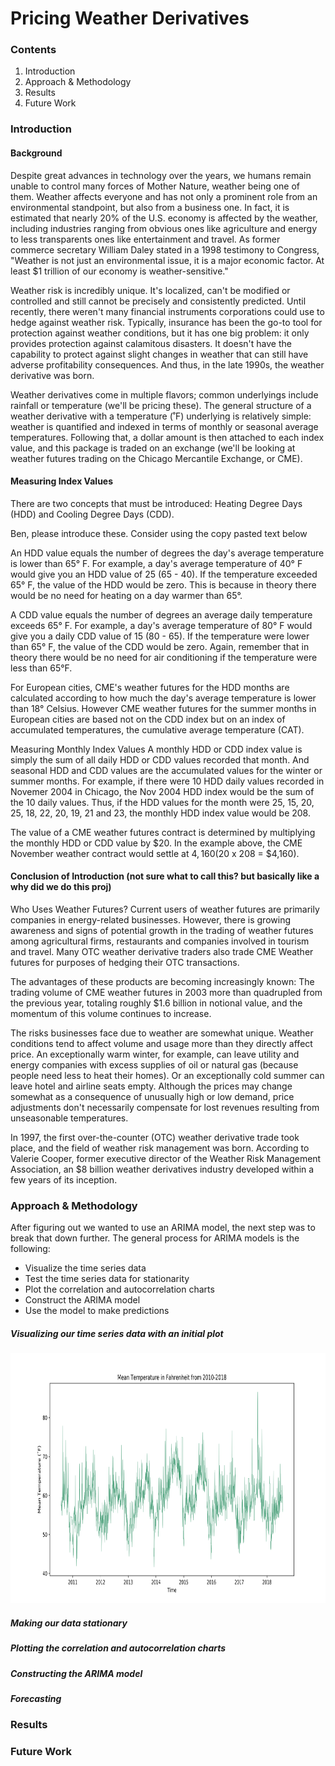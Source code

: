 # Pricing Weather Derivatives

### Contents
1. Introduction
2. Approach & Methodology
3. Results
4. Future Work

### Introduction
#### Background
Despite great advances in technology over the years, we humans remain unable to control many forces of Mother Nature, weather being one of them. Weather affects everyone and has not only a prominent role from an environmental standpoint, but also from a business one. In fact, it is estimated that nearly 20% of the U.S. economy is affected by the weather, including industries ranging from obvious ones like agriculture and energy to less transparents ones like entertainment and travel. As former commerce secretary William Daley stated in a 1998 testimony to Congress, "Weather is not just an environmental issue, it is a major economic factor. At least $1 trillion of our economy is weather-sensitive."

Weather risk is incredibly unique. It's localized, can't be modified or controlled and still cannot be precisely and consistently predicted. Until recently, there weren't many financial instruments corporations could use to hedge against weather risk. Typically, insurance has been the go-to tool for protection against weather conditions, but it has one big problem: it only provides protection against calamitous disasters. It doesn't have the capability to protect against slight changes in weather that can still have adverse profitability consequences. And thus, in the late 1990s, the weather derivative was born.

Weather derivatives come in multiple flavors; common underlyings include rainfall or temperature (we'll be pricing these). The general structure of a weather derivative with a temperature (˚F) underlying is relatively simple: weather is quantified and indexed in terms of monthly or seasonal average temperatures. Following that, a dollar amount is then attached to each index value, and this package is traded on an exchange (we'll be looking at weather futures trading on the Chicago Mercantile Exchange, or CME).

#### Measuring Index Values
There are two concepts that must be introduced: Heating Degree Days (HDD) and Cooling Degree Days (CDD).

Ben, please introduce these. Consider using the copy pasted text below

An HDD value equals the number of degrees the day's average temperature is lower than 65° F. For example, a day's average temperature of 40° F would give you an HDD value of 25 (65 - 40). If the temperature exceeded 65° F, the value of the HDD would be zero. This is because in theory there would be no need for heating on a day warmer than 65°.

A CDD value equals the number of degrees an average daily temperature exceeds 65° F. For example, a day's average temperature of 80° F would give you a daily CDD value of 15 (80 - 65). If the temperature were lower than 65° F, the value of the CDD would be zero. Again, remember that in theory there would be no need for air conditioning if the temperature were less than 65°F.

For European cities, CME's weather futures for the HDD months are calculated according to how much the day's average temperature is lower than 18° Celsius. However CME weather futures for the summer months in European cities are based not on the CDD index but on an index of accumulated temperatures, the cumulative average temperature (CAT).

Measuring Monthly Index Values
A monthly HDD or CDD index value is simply the sum of all daily HDD or CDD values recorded that month. And seasonal HDD and CDD values are the accumulated values for the winter or summer months. For example, if there were 10 HDD daily values recorded in Novemer 2004 in Chicago, the Nov 2004 HDD index would be the sum of the 10 daily values. Thus, if the HDD values for the month were 25, 15, 20, 25, 18, 22, 20, 19, 21 and 23, the monthly HDD index value would be 208.

The value of a CME weather futures contract is determined by multiplying the monthly HDD or CDD value by $20. In the example above, the CME November weather contract would settle at $4,160 ($20 x 208 = $4,160).

#### Conclusion of Introduction (not sure what to call this? but basically like a why did we do this proj)
Who Uses Weather Futures?
Current users of weather futures are primarily companies in energy-related businesses. However, there is growing awareness and signs of potential growth in the trading of weather futures among agricultural firms, restaurants and companies involved in tourism and travel. Many OTC weather derivative traders also trade CME Weather futures for purposes of hedging their OTC transactions.

The advantages of these products are becoming increasingly known: The trading volume of CME weather futures in 2003 more than quadrupled from the previous year, totaling roughly $1.6 billion in notional value, and the momentum of this volume continues to increase.

The risks businesses face due to weather are somewhat unique. Weather conditions tend to affect volume and usage more than they directly affect price. An exceptionally warm winter, for example, can leave utility and energy companies with excess supplies of oil or natural gas (because people need less to heat their homes). Or an exceptionally cold summer can leave hotel and airline seats empty. Although the prices may change somewhat as a consequence of unusually high or low demand, price adjustments don't necessarily compensate for lost revenues resulting from unseasonable temperatures.

In 1997, the first over-the-counter (OTC) weather derivative trade took place, and the field of weather risk management was born. According to Valerie Cooper, former executive director of the Weather Risk Management Association, an $8 billion weather derivatives industry developed within a few years of its inception.

### Approach & Methodology
<Insert info about data collection>
<Insert info about data processing and cleaning>
<Insert rationale for model choice (ARIMA)>

After figuring out we wanted to use an ARIMA model, the next step was to break that down further. The general process for ARIMA models is the following:
- Visualize the time series data
- Test the time series data for stationarity
- Plot the correlation and autocorrelation charts
- Construct the ARIMA model
- Use the model to make predictions

##### Visualizing our time series data with an initial plot
<img src="plots/initial_plot.svg" width="100%" height="400">

##### Making our data stationary
<Insert info about making data stationary using Augmented Dicky-Fuller Unit Root Test>

##### Plotting the correlation and autocorrelation charts
<Insert info about plotting these two charts>

##### Constructing the ARIMA model
<Insert info about constructing the ARIMA model>

##### Forecasting
<Insert info about using the model to make predictions>

### Results
<Insert results info>

### Future Work
<Insert future work info>